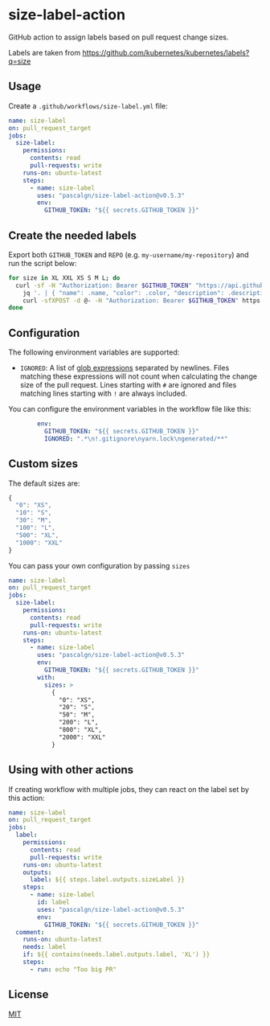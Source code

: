 # size-label-action

GitHub action to assign labels based on pull request change sizes.

Labels are taken from https://github.com/kubernetes/kubernetes/labels?q=size

## Usage

Create a `.github/workflows/size-label.yml` file:

```yaml
name: size-label
on: pull_request_target
jobs:
  size-label:
    permissions:
      contents: read
      pull-requests: write
    runs-on: ubuntu-latest
    steps:
      - name: size-label
        uses: "pascalgn/size-label-action@v0.5.3"
        env:
          GITHUB_TOKEN: "${{ secrets.GITHUB_TOKEN }}"
```

## Create the needed labels

Export both `GITHUB_TOKEN` and `REPO` (e.g. `my-username/my-repository`) and run the script below:

```bash
for size in XL XXL XS S M L; do
  curl -sf -H "Authorization: Bearer $GITHUB_TOKEN" "https://api.github.com/repos/kubernetes/kubernetes/labels/size/$size" |
    jq '. | { "name": .name, "color": .color, "description": .description }' |
    curl -sfXPOST -d @- -H "Authorization: Bearer $GITHUB_TOKEN" https://api.github.com/repos/$REPO/labels
done
```

## Configuration

The following environment variables are supported:

- `IGNORED`: A list of [glob expressions](http://man7.org/linux/man-pages/man7/glob.7.html)
  separated by newlines. Files matching these expressions will not count when
  calculating the change size of the pull request. Lines starting with `#` are
  ignored and files matching lines starting with `!` are always included.

You can configure the environment variables in the workflow file like this:

```yaml
        env:
          GITHUB_TOKEN: "${{ secrets.GITHUB_TOKEN }}"
          IGNORED: ".*\n!.gitignore\nyarn.lock\ngenerated/**"
```

## Custom sizes

The default sizes are:

```js
{
  "0": "XS",
  "10": "S",
  "30": "M",
  "100": "L",
  "500": "XL",
  "1000": "XXL"
}
```

You can pass your own configuration by passing `sizes`

```yaml
name: size-label
on: pull_request_target
jobs:
  size-label:
    permissions:
      contents: read
      pull-requests: write
    runs-on: ubuntu-latest
    steps:
      - name: size-label
        uses: "pascalgn/size-label-action@v0.5.3"
        env:
          GITHUB_TOKEN: "${{ secrets.GITHUB_TOKEN }}"
        with:
          sizes: >
            {
              "0": "XS",
              "20": "S",
              "50": "M",
              "200": "L",
              "800": "XL",
              "2000": "XXL"
            }
```

## Using with other actions

If creating workflow with multiple jobs, they can react on the label set by this action:

```yaml
name: size-label
on: pull_request_target
jobs:
  label:
    permissions:
      contents: read
      pull-requests: write
    runs-on: ubuntu-latest
    outputs:
      label: ${{ steps.label.outputs.sizeLabel }}
    steps:
      - name: size-label
        id: label
        uses: "pascalgn/size-label-action@v0.5.3"
        env:
          GITHUB_TOKEN: "${{ secrets.GITHUB_TOKEN }}"
  comment:
    runs-on: ubuntu-latest
    needs: label
    if: ${{ contains(needs.label.outputs.label, 'XL') }}
    steps:
      - run: echo "Too big PR"
```

## License

[MIT](LICENSE)

